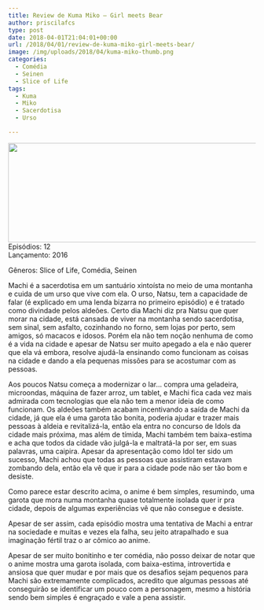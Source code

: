 ```yaml
---
title: Review de Kuma Miko – Girl meets Bear
author: priscilafcs
type: post
date: 2018-04-01T21:04:01+00:00
url: /2018/04/01/review-de-kuma-miko-girl-meets-bear/
image: /img/uploads/2018/04/kuma-miko-thumb.png
categories:
  - Comédia
  - Seinen
  - Slice of Life
tags:
  - Kuma
  - Miko
  - Sacerdotisa
  - Urso

---
```

<img class="alignnone size-full wp-image-244" src="/img/uploads/2018/04/kuma-miko-banner.png" alt="" width="700" height="202" srcset="/img/uploads/2018/04/kuma-miko-banner.png 700w, /img/uploads/2018/04/kuma-miko-banner-300x87.png 300w" sizes="(max-width: 700px) 100vw, 700px" />

<div class="spaceit">
  <span class="dark_text">Episódios:</span> 12
</div>

<div class="spaceit">
  Lançamento: 2016
</div>

<span class="dark_text">Gêneros:</span> Slice of Life, Comédia, Seinen

Machi é a sacerdotisa em um santuário xintoísta no meio de uma montanha e cuida de um urso que vive com ela. O urso, Natsu, tem a capacidade de falar (é explicado em uma lenda bizarra no primeiro episódio) e é tratado como divindade pelos aldeões. Certo dia Machi diz pra Natsu que quer morar na cidade, está cansada de viver na montanha sendo sacerdotisa, sem sinal, sem asfalto, cozinhando no forno, sem lojas por perto, sem amigos, só macacos e idosos. Porém ela não tem noção nenhuma de como é a vida na cidade e apesar de Natsu ser muito apegado a ela e não querer que ela vá embora, resolve ajudá-la ensinando como funcionam as coisas na cidade e dando a ela pequenas missões para se acostumar com as pessoas.

Aos poucos Natsu começa a modernizar o lar&#8230; compra uma geladeira, microondas, máquina de fazer arroz, um tablet, e Machi fica cada vez mais admirada com tecnologias que ela não tem a menor ideia de como funcionam. Os aldeões também acabam incentivando a saída de Machi da cidade, já que ela é uma garota tão bonita, poderia ajudar e trazer mais pessoas à aldeia e revitalizá-la, então ela entra no concurso de Idols da cidade mais próxima, mas além de tímida, Machi também tem baixa-estima e acha que todos da cidade vão julgá-la e maltratá-la por ser, em suas palavras, uma caipira. Apesar da apresentação como Idol ter sido um sucesso, Machi achou que todas as pessoas que assistiram estavam zombando dela, então ela vê que ir para a cidade pode não ser tão bom e desiste.

<div>
  Como parece estar descrito acima, o anime é bem simples, resumindo, uma garota que mora numa montanha quase totalmente isolada quer ir pra cidade, depois de algumas experiências vê que não consegue e desiste.
</div>

Apesar de ser assim, cada episódio mostra uma tentativa de Machi a entrar na sociedade e muitas e vezes ela falha, seu jeito atrapalhado e sua imaginação fértil traz o ar cômico ao anime.

<div>
  Apesar de ser muito bonitinho e ter comédia, não posso deixar de notar que o anime mostra uma garota isolada, com baixa-estima, introvertida e ansiosa que quer mudar e por mais que os desafios sejam pequenos para Machi são extremamente complicados, acredito que algumas pessoas até conseguirão se identificar um pouco com a personagem, mesmo a história sendo bem simples é engraçado e vale a pena assistir.
</div>

<div>
</div>

<div>
</div>